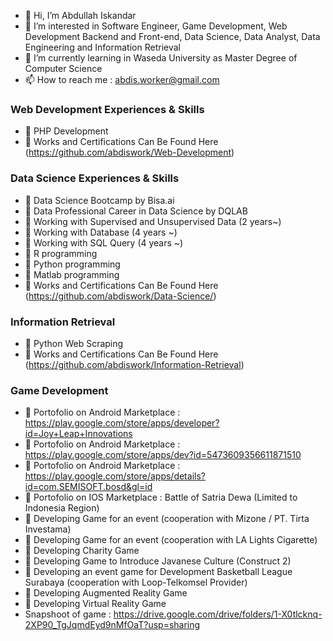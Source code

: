 - 👋 Hi, I’m Abdullah Iskandar
- 👀 I’m interested in Software Engineer, Game Development, Web Development Backend and Front-end, Data Science, Data Analyst, Data Engineering and Information Retrieval
- 🌱 I’m currently learning in Waseda University as Master Degree of Computer Science
- 📫 How to reach me : abdis.worker@gmail.com

###  Web Development Experiences & Skills
- 💼 PHP Development
- 👀 Works and Certifications Can Be Found Here (https://github.com/abdiswork/Web-Development)

###  Data Science Experiences & Skills
- 💼 Data Science Bootcamp by Bisa.ai
- 💼 Data Professional Career in Data Science by DQLAB
- 💼 Working with Supervised and Unsupervised Data (2 years~)
- 💼 Working with Database (4 years ~)
- 💼 Working with SQL Query (4 years ~)
- 📖 R programming
- 📖 Python programming
- 📖 Matlab programming
- 👀 Works and Certifications Can Be Found Here (https://github.com/abdiswork/Data-Science/) 

###  Information Retrieval
- 💼 Python Web Scraping
- 👀 Works and Certifications Can Be Found Here (https://github.com/abdiswork/Information-Retrieval)


###  Game Development
- 💼 Portofolio on Android Marketplace : https://play.google.com/store/apps/developer?id=Joy+Leap+Innovations
- 💼 Portofolio on Android Marketplace : https://play.google.com/store/apps/dev?id=5473609356611871510
- 💼 Portofolio on Android Marketplace : https://play.google.com/store/apps/details?id=com.SEMISOFT.bosd&gl=id
- 💼 Portofolio on IOS Marketplace : Battle of Satria Dewa (Limited to Indonesia Region)
- 💼 Developing Game for an event (cooperation with Mizone / PT. Tirta Investama)
- 💼 Developing Game for an event (cooperation with LA Lights Cigarette)
- 💼 Developing Charity Game
- 💼 Developing Game to Introduce Javanese Culture (Construct 2)
- 💼 Developing an event game for Development Basketball League Surabaya (cooperation with Loop-Telkomsel Provider)
- 💼 Developing Augmented Reality Game
- 💼 Developing Virtual Reality Game
- Snapshoot of game : https://drive.google.com/drive/folders/1-X0tlcknq-2XP90_TgJqmdEyd9nMfOaT?usp=sharing

<!--- Thank You --->
